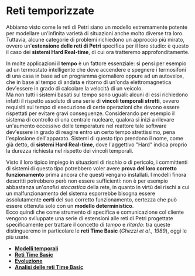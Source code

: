 # Reti temporizzate

Abbiamo visto come le reti di Petri siano un modello estremamente potente per modellare un'infinita varietà di situazioni anche molto diverse tra loro.
Tuttavia, alcune categorie di problemi richiedono un approccio più mirato, ovvero un'__estensione delle reti di Petri__ specifica per il loro studio: è questo il caso dei __sistemi Hard Real-time__, di cui ora tratteremo approfonditamente.

In molte applicazioni il __tempo__ è un fattore essenziale: si pensi per esempio ad un termostato intelligente che deve accendere e spegnere i termosifoni di una casa in base ad un programma giornaliero oppure ad un autovelox, che in base al tempo di andata e ritorno di un'onda elettromagnetica dev'essere in grado di calcolare la velocità di un veicolo. \
Ma non tutti i sistemi basati sul tempo sono uguali: alcuni di essi richiedono infatti il rispetto assoluto di una serie di __vincoli temporali stretti__, ovvero requisiti sul tempo di esecuzione di certe operazioni che devono essere rispettati per evitare gravi conseguenze.
Considerando per esempio il sistema di controllo di una centrale nucleare, qualora si inizi a rilevare un'aumento eccessivo delle temperature nel reattore tale software dev'essere in grado di reagire entro un certo tempo strettissimo, pena l'esplosione dell'apparato.
Sistemi di questo tipo prendono il nome, come già detto, di __sistemi Hard Real-time__, dove l'aggettivo "Hard" indica proprio la durezza richiesta nel rispetto dei vincoli temporali.

Visto il loro tipico impiego in situazioni di rischio o di pericolo, i committenti di sistemi di questo tipo potrebbero voler avere __prova del loro corretto funzionamento__ prima ancora che questi vengano installati.
I modelli finora descritti potrebbero però non essere sufficienti: non è per esempio abbastanza un'_analisi stocastica_ della rete, in quanto in virtù dei rischi a cui un malfunzionamento del sistema esporrebbe bisogna essere assolutamente __certi__ del suo corretto funzionamento, certezza che può essere ottenuta solo con un __modello deterministico__. \
Ecco quindi che come strumento di specifica e comunicazione col cliente vengono sviluppate una serie di estensioni alle reti di Petri progettate specificamente per trattare il concetto di _tempo_ e _ritardo_: tra queste distingueremo in particolare le __reti Time Basic__ (_Ghezzi et al., 1989_), oggi le più usate.

- [**Modelli temporali**](./01_modelli-temporali.md)
- [**Reti Time Basic**](./02_reti-tb.md)
- [**Evoluzione**](./03_evoluzione/00_index.md)
- [**Analisi delle reti Time Basic**](./04_analisi/00_index.md)
